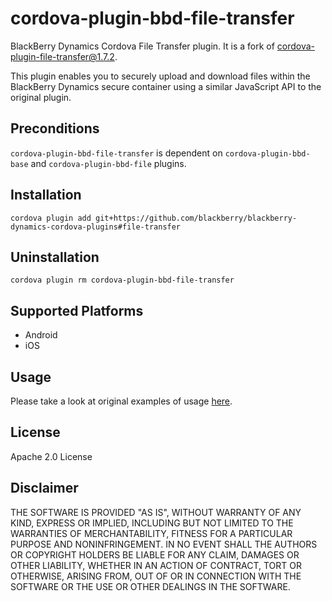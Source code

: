 # cordova-plugin-bbd-file-transfer

BlackBerry Dynamics Cordova File Transfer plugin. It is a fork of [cordova-plugin-file-transfer@1.7.2](https://github.com/apache/cordova-plugin-file-transfer). 

This plugin enables you to securely upload and download files within the BlackBerry Dynamics secure container using a similar JavaScript API to the original plugin.

## Preconditions
`cordova-plugin-bbd-file-transfer` is dependent on `cordova-plugin-bbd-base` and `cordova-plugin-bbd-file` plugins.

## Installation

`cordova plugin add git+https://github.com/blackberry/blackberry-dynamics-cordova-plugins#file-transfer`

## Uninstallation

`cordova plugin rm cordova-plugin-bbd-file-transfer`

## Supported Platforms

- Android
- iOS

## Usage

Please take a look at original examples of usage [here](https://github.com/apache/cordova-plugin-file-transfer#FileTransfer).

## License

Apache 2.0 License

## Disclaimer

THE SOFTWARE IS PROVIDED "AS IS", WITHOUT WARRANTY OF ANY KIND, EXPRESS OR IMPLIED, INCLUDING BUT NOT LIMITED TO THE WARRANTIES OF MERCHANTABILITY, FITNESS FOR A PARTICULAR PURPOSE AND NONINFRINGEMENT. IN NO EVENT SHALL THE AUTHORS OR COPYRIGHT HOLDERS BE LIABLE FOR ANY CLAIM, DAMAGES OR OTHER LIABILITY, WHETHER IN AN ACTION OF CONTRACT, TORT OR OTHERWISE, ARISING FROM, OUT OF OR IN CONNECTION WITH THE SOFTWARE OR THE USE OR OTHER DEALINGS IN THE SOFTWARE.
